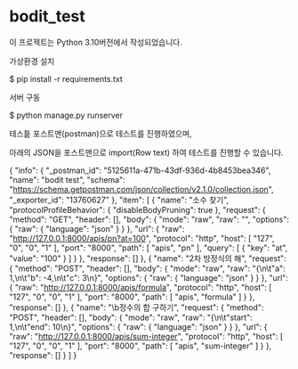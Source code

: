 # bodit_test

이 프로젝트는 Python 3.10버전에서 작성되었습니다.

가상환경 설치

$ pip install -r requirements.txt

서버 구동

$ python manage.py runserver


테스틑 포스트맨(postman)으로 테스트를 진행하였으며, 

아래의 JSON을 포스트맨으로 import(Row text) 하여 테스트를 진행할 수 있습니다.

{
	"info": {
		"_postman_id": "5125611a-471b-43df-936d-4b8453bea346",
		"name": "bodit test",
		"schema": "https://schema.getpostman.com/json/collection/v2.1.0/collection.json",
		"_exporter_id": "13760627"
	},
	"item": [
		{
			"name": "소수 찾기",
			"protocolProfileBehavior": {
				"disableBodyPruning": true
			},
			"request": {
				"method": "GET",
				"header": [],
				"body": {
					"mode": "raw",
					"raw": "",
					"options": {
						"raw": {
							"language": "json"
						}
					}
				},
				"url": {
					"raw": "http://127.0.0.1:8000/apis/pn?at=100",
					"protocol": "http",
					"host": [
						"127",
						"0",
						"0",
						"1"
					],
					"port": "8000",
					"path": [
						"apis",
						"pn"
					],
					"query": [
						{
							"key": "at",
							"value": "100"
						}
					]
				}
			},
			"response": []
		},
		{
			"name": "2차 방정식의 해",
			"request": {
				"method": "POST",
				"header": [],
				"body": {
					"mode": "raw",
					"raw": "{\n\t\"a\": 1,\n\t\"b\": -4,\n\t\"c\": 3\n}",
					"options": {
						"raw": {
							"language": "json"
						}
					}
				},
				"url": {
					"raw": "http://127.0.0.1:8000/apis/formula",
					"protocol": "http",
					"host": [
						"127",
						"0",
						"0",
						"1"
					],
					"port": "8000",
					"path": [
						"apis",
						"formula"
					]
				}
			},
			"response": []
		},
		{
			"name": "\b정수의 합 구하기",
			"request": {
				"method": "POST",
				"header": [],
				"body": {
					"mode": "raw",
					"raw": "{\n\t\"start\": 1,\n\t\"end\": 10\n}",
					"options": {
						"raw": {
							"language": "json"
						}
					}
				},
				"url": {
					"raw": "http://127.0.0.1:8000/apis/sum-integer",
					"protocol": "http",
					"host": [
						"127",
						"0",
						"0",
						"1"
					],
					"port": "8000",
					"path": [
						"apis",
						"sum-integer"
					]
				}
			},
			"response": []
		}
	]
}
